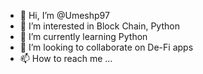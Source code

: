 - 👋 Hi, I’m @Umeshp97
- 👀 I’m interested in Block Chain, Python
- 🌱 I’m currently learning Python
- 💞️ I’m looking to collaborate on De-Fi apps
- 📫 How to reach me ...

<!---
Umeshp97/Umeshp97 is a ✨ special ✨ repository because its `README.md` (this file) appears on your GitHub profile.
You can click the Preview link to take a look at your changes.
--->
